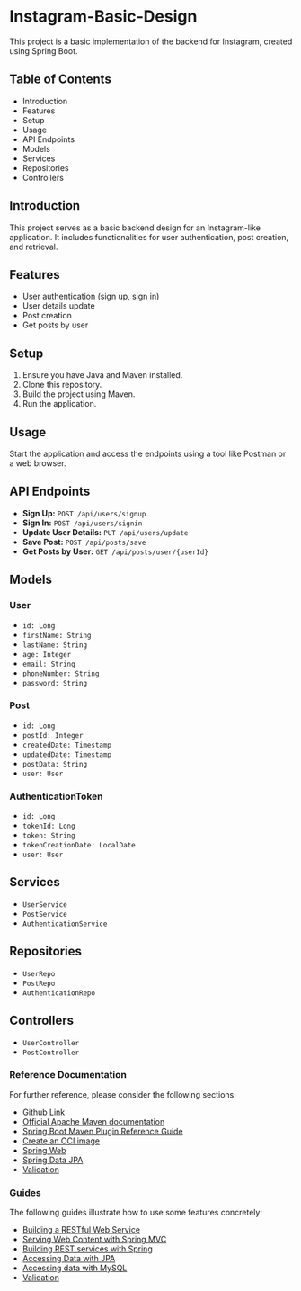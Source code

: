 # Instagram-Basic-Design


This project is a basic implementation of the backend for Instagram, created using Spring Boot.

## Table of Contents

- Introduction
- Features
- Setup
- Usage
- API Endpoints
- Models
- Services
- Repositories
- Controllers

## Introduction

This project serves as a basic backend design for an Instagram-like application. It includes functionalities for user authentication, post creation, and retrieval.

## Features

- User authentication (sign up, sign in)
- User details update
- Post creation
- Get posts by user

## Setup

1. Ensure you have Java and Maven installed.
2. Clone this repository.
3. Build the project using Maven.
4. Run the application.

## Usage

Start the application and access the endpoints using a tool like Postman or a web browser.

## API Endpoints

- **Sign Up:** `POST /api/users/signup`
- **Sign In:** `POST /api/users/signin`
- **Update User Details:** `PUT /api/users/update`
- **Save Post:** `POST /api/posts/save`
- **Get Posts by User:** `GET /api/posts/user/{userId}`

## Models

### User

- `id: Long`
- `firstName: String`
- `lastName: String`
- `age: Integer`
- `email: String`
- `phoneNumber: String`
- `password: String`

### Post

- `id: Long`
- `postId: Integer`
- `createdDate: Timestamp`
- `updatedDate: Timestamp`
- `postData: String`
- `user: User`

### AuthenticationToken

- `id: Long`
- `tokenId: Long`
- `token: String`
- `tokenCreationDate: LocalDate`
- `user: User`

## Services

- `UserService`
- `PostService`
- `AuthenticationService`

## Repositories

- `UserRepo`
- `PostRepo`
- `AuthenticationRepo`

## Controllers

- `UserController`
- `PostController`
### Reference Documentation
For further reference, please consider the following sections:

* [Github Link]()
* [Official Apache Maven documentation](https://github.com/Anish1430/Instagram-Basic-Design)
* [Spring Boot Maven Plugin Reference Guide](https://docs.spring.io/spring-boot/docs/3.1.4/maven-plugin/reference/html/)
* [Create an OCI image](https://docs.spring.io/spring-boot/docs/3.1.4/maven-plugin/reference/html/#build-image)
* [Spring Web](https://docs.spring.io/spring-boot/docs/3.1.4/reference/htmlsingle/index.html#web)
* [Spring Data JPA](https://docs.spring.io/spring-boot/docs/3.1.4/reference/htmlsingle/index.html#data.sql.jpa-and-spring-data)
* [Validation](https://docs.spring.io/spring-boot/docs/3.1.4/reference/htmlsingle/index.html#io.validation)

### Guides
The following guides illustrate how to use some features concretely:

* [Building a RESTful Web Service](https://spring.io/guides/gs/rest-service/)
* [Serving Web Content with Spring MVC](https://spring.io/guides/gs/serving-web-content/)
* [Building REST services with Spring](https://spring.io/guides/tutorials/rest/)
* [Accessing Data with JPA](https://spring.io/guides/gs/accessing-data-jpa/)
* [Accessing data with MySQL](https://spring.io/guides/gs/accessing-data-mysql/)
* [Validation](https://spring.io/guides/gs/validating-form-input/)

